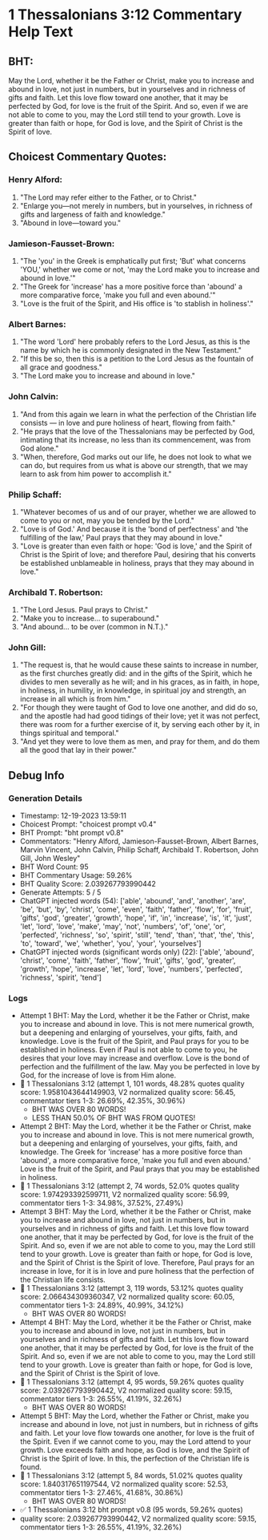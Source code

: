 # 1 Thessalonians 3:12 Commentary Help Text

## BHT:
May the Lord, whether it be the Father or Christ, make you to increase and abound in love, not just in numbers, but in yourselves and in richness of gifts and faith. Let this love flow toward one another, that it may be perfected by God, for love is the fruit of the Spirit. And so, even if we are not able to come to you, may the Lord still tend to your growth. Love is greater than faith or hope, for God is love, and the Spirit of Christ is the Spirit of love.

## Choicest Commentary Quotes:
### Henry Alford:
1. "The Lord may refer either to the Father, or to Christ." 
2. "Enlarge you—not merely in numbers, but in yourselves, in richness of gifts and largeness of faith and knowledge."
3. "Abound in love—toward you."

### Jamieson-Fausset-Brown:
1. "The 'you' in the Greek is emphatically put first; 'But' what concerns 'YOU,' whether we come or not, 'may the Lord make you to increase and abound in love.'"
2. "The Greek for 'increase' has a more positive force than 'abound' a more comparative force, 'make you full and even abound.'"
3. "Love is the fruit of the Spirit, and His office is 'to stablish in holiness'."

### Albert Barnes:
1. "The word 'Lord' here probably refers to the Lord Jesus, as this is the name by which he is commonly designated in the New Testament." 
2. "If this be so, then this is a petition to the Lord Jesus as the fountain of all grace and goodness."
3. "The Lord make you to increase and abound in love."

### John Calvin:
1. "And from this again we learn in what the perfection of the Christian life consists — in love and pure holiness of heart, flowing from faith."
2. "He prays that the love of the Thessalonians may be perfected by God, intimating that its increase, no less than its commencement, was from God alone."
3. "When, therefore, God marks out our life, he does not look to what we can do, but requires from us what is above our strength, that we may learn to ask from him power to accomplish it."

### Philip Schaff:
1. "Whatever becomes of us and of our prayer, whether we are allowed to come to you or not, may you be tended by the Lord."
2. "Love is of God.' And because it is the 'bond of perfectness' and 'the fulfilling of the law,' Paul prays that they may abound in love."
3. "Love is greater than even faith or hope: 'God is love,' and the Spirit of Christ is the Spirit of love; and therefore Paul, desiring that his converts be established unblameable in holiness, prays that they may abound in love."

### Archibald T. Robertson:
1. "The Lord Jesus. Paul prays to Christ." 
2. "Make you to increase... to superabound." 
3. "And abound... to be over (common in N.T.)."

### John Gill:
1. "The request is, that he would cause these saints to increase in number, as the first churches greatly did: and in the gifts of the Spirit, which he divides to men severally as he will; and in his graces, as in faith, in hope, in holiness, in humility, in knowledge, in spiritual joy and strength, an increase in all which is from him."
2. "For though they were taught of God to love one another, and did do so, and the apostle had had good tidings of their love; yet it was not perfect, there was room for a further exercise of it, by serving each other by it, in things spiritual and temporal."
3. "And yet they were to love them as men, and pray for them, and do them all the good that lay in their power."


## Debug Info
### Generation Details
- Timestamp: 12-19-2023 13:59:11
- Choicest Prompt: "choicest prompt v0.4"
- BHT Prompt: "bht prompt v0.8"
- Commentators: "Henry Alford, Jamieson-Fausset-Brown, Albert Barnes, Marvin Vincent, John Calvin, Philip Schaff, Archibald T. Robertson, John Gill, John Wesley"
- BHT Word Count: 95
- BHT Commentary Usage: 59.26%
- BHT Quality Score: 2.039267793990442
- Generate Attempts: 5 / 5
- ChatGPT injected words (54):
	['able', 'abound', 'and', 'another', 'are', 'be', 'but', 'by', 'christ', 'come', 'even', 'faith', 'father', 'flow', 'for', 'fruit', 'gifts', 'god', 'greater', 'growth', 'hope', 'if', 'in', 'increase', 'is', 'it', 'just', 'let', 'lord', 'love', 'make', 'may', 'not', 'numbers', 'of', 'one', 'or', 'perfected', 'richness', 'so', 'spirit', 'still', 'tend', 'than', 'that', 'the', 'this', 'to', 'toward', 'we', 'whether', 'you', 'your', 'yourselves']
- ChatGPT injected words (significant words only) (22):
	['able', 'abound', 'christ', 'come', 'faith', 'father', 'flow', 'fruit', 'gifts', 'god', 'greater', 'growth', 'hope', 'increase', 'let', 'lord', 'love', 'numbers', 'perfected', 'richness', 'spirit', 'tend']

### Logs
- Attempt 1 BHT: May the Lord, whether it be the Father or Christ, make you to increase and abound in love. This is not mere numerical growth, but a deepening and enlarging of yourselves, your gifts, faith, and knowledge. Love is the fruit of the Spirit, and Paul prays for you to be established in holiness. Even if Paul is not able to come to you, he desires that your love may increase and overflow. Love is the bond of perfection and the fulfillment of the law. May you be perfected in love by God, for the increase of love is from Him alone.
- 🔄 1 Thessalonians 3:12 (attempt 1, 101 words, 48.28% quotes quality score: 1.9581043644149903, V2 normalized quality score: 56.45, commentator tiers 1-3: 26.69%, 42.35%, 30.96%) 
	- BHT WAS OVER 80 WORDS! 
	- LESS THAN 50.0% OF BHT WAS FROM QUOTES!
- Attempt 2 BHT: May the Lord, whether it be the Father or Christ, make you to increase and abound in love. This is not mere numerical growth, but a deepening and enlarging of yourselves, your gifts, faith, and knowledge. The Greek for 'increase' has a more positive force than 'abound', a more comparative force, 'make you full and even abound.' Love is the fruit of the Spirit, and Paul prays that you may be established in holiness.
- 🔄 1 Thessalonians 3:12 (attempt 2, 74 words, 52.0% quotes quality score: 1.974293392599711, V2 normalized quality score: 56.99, commentator tiers 1-3: 34.98%, 37.52%, 27.49%)
- Attempt 3 BHT: May the Lord, whether it be the Father or Christ, make you to increase and abound in love, not just in numbers, but in yourselves and in richness of gifts and faith. Let this love flow toward one another, that it may be perfected by God, for love is the fruit of the Spirit. And so, even if we are not able to come to you, may the Lord still tend to your growth. Love is greater than faith or hope, for God is love, and the Spirit of Christ is the Spirit of love. Therefore, Paul prays for an increase in love, for it is in love and pure holiness that the perfection of the Christian life consists.
- 🔄 1 Thessalonians 3:12 (attempt 3, 119 words, 53.12% quotes quality score: 2.066434309360347, V2 normalized quality score: 60.05, commentator tiers 1-3: 24.89%, 40.99%, 34.12%) 
	- BHT WAS OVER 80 WORDS!
- Attempt 4 BHT: May the Lord, whether it be the Father or Christ, make you to increase and abound in love, not just in numbers, but in yourselves and in richness of gifts and faith. Let this love flow toward one another, that it may be perfected by God, for love is the fruit of the Spirit. And so, even if we are not able to come to you, may the Lord still tend to your growth. Love is greater than faith or hope, for God is love, and the Spirit of Christ is the Spirit of love.
- 🔄 1 Thessalonians 3:12 (attempt 4, 95 words, 59.26% quotes quality score: 2.039267793990442, V2 normalized quality score: 59.15, commentator tiers 1-3: 26.55%, 41.19%, 32.26%) 
	- BHT WAS OVER 80 WORDS!
- Attempt 5 BHT: May the Lord, whether the Father or Christ, make you increase and abound in love, not just in numbers, but in richness of gifts and faith. Let your love flow towards one another, for love is the fruit of the Spirit. Even if we cannot come to you, may the Lord attend to your growth. Love exceeds faith and hope, as God is love, and the Spirit of Christ is the Spirit of love. In this, the perfection of the Christian life is found.
- 🔄 1 Thessalonians 3:12 (attempt 5, 84 words, 51.02% quotes quality score: 1.840317651197544, V2 normalized quality score: 52.53, commentator tiers 1-3: 27.46%, 41.68%, 30.86%) 
	- BHT WAS OVER 80 WORDS!
- ✅ 1 Thessalonians 3:12 bht prompt v0.8 (95 words, 59.26% quotes)
- quality score: 2.039267793990442, V2 normalized quality score: 59.15, commentator tiers 1-3: 26.55%, 41.19%, 32.26%)